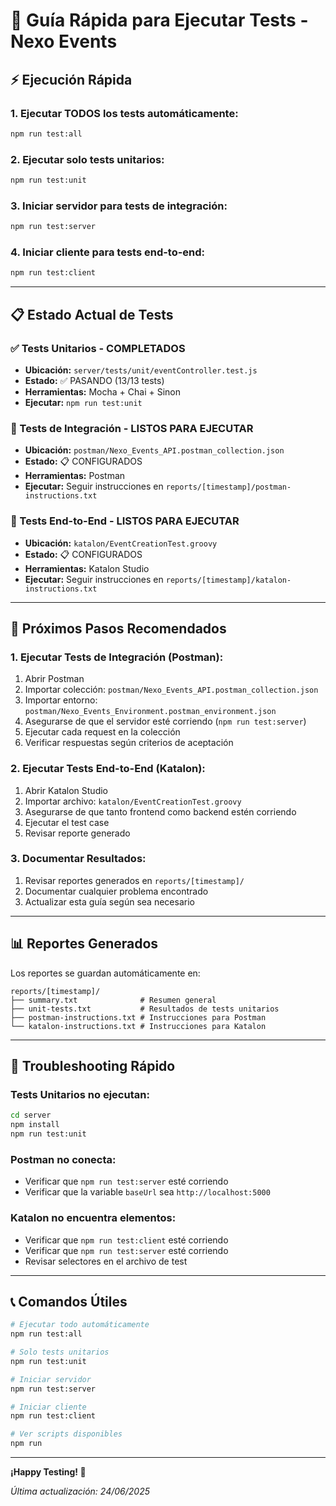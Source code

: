 # 🚀 Guía Rápida para Ejecutar Tests - Nexo Events

## ⚡ Ejecución Rápida

### 1. Ejecutar TODOS los tests automáticamente:
```bash
npm run test:all
```

### 2. Ejecutar solo tests unitarios:
```bash
npm run test:unit
```

### 3. Iniciar servidor para tests de integración:
```bash
npm run test:server
```

### 4. Iniciar cliente para tests end-to-end:
```bash
npm run test:client
```

---

## 📋 Estado Actual de Tests

### ✅ Tests Unitarios - COMPLETADOS
- **Ubicación:** `server/tests/unit/eventController.test.js`
- **Estado:** ✅ PASANDO (13/13 tests)
- **Herramientas:** Mocha + Chai + Sinon
- **Ejecutar:** `npm run test:unit`

### 🔄 Tests de Integración - LISTOS PARA EJECUTAR
- **Ubicación:** `postman/Nexo_Events_API.postman_collection.json`
- **Estado:** 📋 CONFIGURADOS
- **Herramientas:** Postman
- **Ejecutar:** Seguir instrucciones en `reports/[timestamp]/postman-instructions.txt`

### 🎯 Tests End-to-End - LISTOS PARA EJECUTAR
- **Ubicación:** `katalon/EventCreationTest.groovy`
- **Estado:** 📋 CONFIGURADOS
- **Herramientas:** Katalon Studio
- **Ejecutar:** Seguir instrucciones en `reports/[timestamp]/katalon-instructions.txt`

---

## 🎯 Próximos Pasos Recomendados

### 1. Ejecutar Tests de Integración (Postman):
1. Abrir Postman
2. Importar colección: `postman/Nexo_Events_API.postman_collection.json`
3. Importar entorno: `postman/Nexo_Events_Environment.postman_environment.json`
4. Asegurarse de que el servidor esté corriendo (`npm run test:server`)
5. Ejecutar cada request en la colección
6. Verificar respuestas según criterios de aceptación

### 2. Ejecutar Tests End-to-End (Katalon):
1. Abrir Katalon Studio
2. Importar archivo: `katalon/EventCreationTest.groovy`
3. Asegurarse de que tanto frontend como backend estén corriendo
4. Ejecutar el test case
5. Revisar reporte generado

### 3. Documentar Resultados:
1. Revisar reportes generados en `reports/[timestamp]/`
2. Documentar cualquier problema encontrado
3. Actualizar esta guía según sea necesario

---

## 📊 Reportes Generados

Los reportes se guardan automáticamente en:
```
reports/[timestamp]/
├── summary.txt              # Resumen general
├── unit-tests.txt           # Resultados de tests unitarios
├── postman-instructions.txt # Instrucciones para Postman
└── katalon-instructions.txt # Instrucciones para Katalon
```

---

## 🔧 Troubleshooting Rápido

### Tests Unitarios no ejecutan:
```bash
cd server
npm install
npm run test:unit
```

### Postman no conecta:
- Verificar que `npm run test:server` esté corriendo
- Verificar que la variable `baseUrl` sea `http://localhost:5000`

### Katalon no encuentra elementos:
- Verificar que `npm run test:client` esté corriendo
- Verificar que `npm run test:server` esté corriendo
- Revisar selectores en el archivo de test

---

## 📞 Comandos Útiles

```bash
# Ejecutar todo automáticamente
npm run test:all

# Solo tests unitarios
npm run test:unit

# Iniciar servidor
npm run test:server

# Iniciar cliente
npm run test:client

# Ver scripts disponibles
npm run
```

---

**¡Happy Testing! 🎉**

*Última actualización: 24/06/2025* 